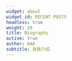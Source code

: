 ```yaml
---
widget: about
widget_id: RECENT-POSTS
headless: true
weight: 20
title: Biography
active: true
author: AAA
subtitle: 自我介绍
---
```

